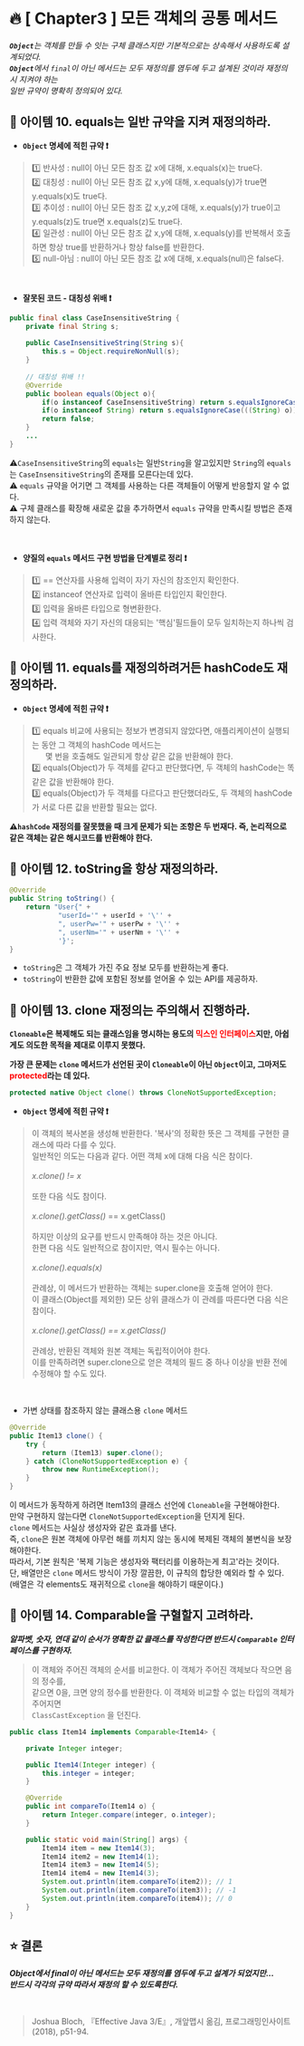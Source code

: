 # 🔥 [ Chapter3 ] 모든 객체의 공통 메서드
_<span style='font-weight: bold;'>`Object`</span>는 객체를 만들 수 잇는 구체 클래스지만 기본적으로는 상속해서 사용하도록 설계되었다.<br>_
_<span style='font-weight: bold;'>`Object`</span>에서 `final`이 아닌 메서드는 모두 재정의를 염두에 두고 설계된 것이라 재정의 시 지켜야 하는<br>_
_일반 규약이 명확히 정의되어 있다._

## 🎯  아이템 10. equals는 일반 규약을 지켜 재정의하라.
+ **`Object` 명세에 적힌 규약 ❗**
> 1️⃣ 반사성 : null이 아닌 모든 참조 값 x에 대해, x.equals(x)는 true다.<br>
> 2️⃣ 대칭성 : null이 아닌 모든 참조 값 x,y에 대해, x.equals(y)가 true면 y.equals(x)도 true다.<br>
> 3️⃣ 추이성 : null이 아닌 모든 참조 값 x,y,z에 대해, x.equals(y)가 true이고 y.equals(z)도 true면 x.equals(z)도 true다.<br>
> 4️⃣ 일관성 : null이 아닌 모든 참조 값 x,y에 대해, x.equals(y)를 반복해서 호출하면 항상 true를 반환하거나 항상 false를 반환한다.<br>
> 5️⃣ null-아님 : null이 아닌 모든 참조 값 x에 대해, x.equals(null)은 false다.<br>
 
 <br>

+ **잘못된 코드 - 대칭성 위배 ❗** 
```java
public final class CaseInsensitiveString {
    private final String s;
    
    public CaseInsensitiveString(String s){
        this.s = Object.requireNonNull(s);
    }
    
    // 대칭성 위배 !!
    @Override
    public boolean equals(Object o){
        if(o instanceof CaseInsensitiveString) return s.equalsIgnoreCase(((CaseInsensitiveString) o).s);
        if(o instanceof String) return s.equalsIgnoreCase(((String) o));
        return false;
    }
    ... 
}
```
⚠️`CaseInsensitiveString`의 `equals`는 일반`String`을 알고있지만 `String`의 `equals`는 `CaseInsensitiveString`의 존재를 모른다는데 있다.<br>
⚠️ `equals` 규약을 어기면 그 객체를 사용하는 다른 객체들이 어떻게 반응할지 알 수 없다.<br>
⚠️ 구체 클래스를 확장해 새로운 값을 추가하면서 `equals` 규약을 만족시킬 방법은 존재하지 않는다.<br><br><br>

+ **양질의 `equals` 메서드 구현 방법을 단계별로 정리 ❗**
> 1️⃣ == 연산자를 사용해 입력이 자기 자신의 참조인지 확인한다.<br>
> 2️⃣ instanceof 연산자로 입력이 올바른 타입인지 확인한다.<br>
> 3️⃣ 입력을 올바른 타입으로 형변환한다.<br>
> 4️⃣ 입력 객체와 자기 자신의 대응되는 '핵심'필드들이 모두 일치하는지 하나씩 검사한다.<br>


## 🎯  아이템 11. equals를 재정의하려거든 hashCode도 재정의하라.
+ **`Object` 명세에 적힌 규약 ❗**
> 1️⃣ equals 비교에 사용되는 정보가 변경되지 않았다면, 애플리케이션이 실행되는 동안 그 객체의 hashCode 메서드는 <br>&nbsp; &nbsp; &nbsp; 몇 번을 호출해도 일관되게 항상 같은 값을 반환해야 한다.<br>
> 2️⃣ equals(Object)가 두 객체를 같다고 판단했다면, 두 객체의 hashCode는 똑같은 값을 반환해야 한다.<br>
> 3️⃣ equals(Object)가 두 객체를 다르다고 판단했더라도, 두 객체의 hashCode가 서로 다른 값을 반환할 필요는 없다.<br>

**⚠️`hashCode` 재정의를 잘못했을 때 크게 문제가 되는 조항은 두 번재다. 즉, 논리적으로 같은 객체는 같은 해시코드를 반환해야 한다.**


## 🎯  아이템 12. toString을 항상 재정의하라.
```java
@Override
public String toString() {
    return "User{" +
            "userId='" + userId + '\'' +
            ", userPw='" + userPw + '\'' +
            ", userNm='" + userNm + '\'' +
            '}';
}
```
+ `toString`은 그 객체가 가진 주요 정보 모두를 반환하는게 좋다.
+ `toString`이 반환한 값에 포함된 정보를 얻어올 수 있는 API를 제공하자.

## 🎯  아이템 13. clone 재정의는 주의해서 진행하라.
**`Cloneable`은 복제해도 되는 클래스임을 명시하는 용도의 <span style='color: red;'>믹스인 인터페이스</span>지만, 아쉽게도 의도한 목적을 제대로 이루지 못했다.**

**가장 큰 문제는 `clone` 메서드가 선언된 곳이 `Cloneable`이 아닌 `Object`이고, 그마저도 <span style='color: red;'>protected</span>라는 데 있다.**
```java
protected native Object clone() throws CloneNotSupportedException;
```
+ **`Object` 명세에 적힌 규약 ❗**
> 이 객체의 복사본을 생성해 반환한다. '복사'의 정확한 뜻은 그 객체를 구현한 클래스에 따라 다를 수 있다.<br>
> 일반적인 의도는 다음과 같다. 어떤 객체 x에 대해 다음 식은 참이다.<br><br>
> _x.clone() != x_<br><br>
> 또한 다음 식도 참이다.<br><br>
> _x.clone().getClass()_ == x.getClass()<br><br>
> 하지만 이상의 요구를 반드시 만족해야 하는 것은 아니다.<br>
> 한편 다음 식도 일반적으로 참이지만, 역시 필수는 아니다.<br><br>
> _x.clone().equals(x)_<br><br>
> 관례상, 이 메서드가 반환하는 객체는 super.clone을 호출해 얻어야 한다.<br>
> 이 클래스(Object를 제외한) 모든 상위 클래스가 이 관례를 따른다면 다음 식은 참이다.<br><br>
> _x.clone().getClass() == x.getClass()_<br><br>
> 관례상, 반환된 객체와 원본 객체는 독립적이어야 한다.<br>
> 이를 만족하려면 super.clone으로 얻은 객체의 필드 중 하나 이상을 반환 전에 수정해야 할 수도 있다.<br>


<br>

* 가변 상태를 참조하지 않는 클래스용 `clone` 메서드
```java
@Override
public Item13 clone() {
    try {
        return (Item13) super.clone();
    } catch (CloneNotSupportedException e) {
        throw new RuntimeException();
    }
}
```
이 메서드가 동작하게 하려면 Item13의 클래스 선언에 `Cloneable`을 구현해야한다.<br>
만약 구현하지 않는다면 `CloneNotSupportedException`을 던지게 된다.<br>
`clone` 메서드는 사실상 생성자와 같은 효과를 낸다.<br>
즉, `clone`은 원본 객체에 아무런 해를 끼치지 않는 동시에 복제된 객체의 불변식을 보장해야한다.<br>
따라서, 기본 원칙은 '복제 기능은 생성자와 팩터리를 이용하는게 최고'라는 것이다.<br>
단, 배열만은 `clone` 메서드 방식이 가장 깔끔한, 이 규칙의 합당한 예외라 할 수 있다.<br>
(배열은 각 elements도 재귀적으로 `clone`을 해야하기 때문이다.)


## 🎯  아이템 14. Comparable을 구혈할지 고려하라.
_**알파벳, 숫자, 연대 같이 순서가 명확한 값 클래스를 작성한다면 반드시 `Comparable` 인터페이스를 구현하자.**_
> 이 객체와 주어진 객체의 순서를 비교한다. 이 객체가 주어진 객체보다 작으면 음의 정수를,<br> 
> 같으면 0을, 크면 양의 정수를 반환한다. 이 객체와 비교할 수 없는 타입의 객체가 주어지면<br> 
> `ClassCastException` 을 던진다.

```java
public class Item14 implements Comparable<Item14> {

    private Integer integer;

    public Item14(Integer integer) {
        this.integer = integer;
    }

    @Override
    public int compareTo(Item14 o) {
        return Integer.compare(integer, o.integer);
    }

    public static void main(String[] args) {
        Item14 item = new Item14(3);
        Item14 item2 = new Item14(1);
        Item14 item3 = new Item14(5);
        Item14 item4 = new Item14(3);
        System.out.println(item.compareTo(item2)); // 1
        System.out.println(item.compareTo(item3)); // -1
        System.out.println(item.compareTo(item4)); // 0
    }
}
```
## ⭐ 결론
**_Object에서 final이 아닌 메서드는 모두 재정의를 염두에 두고 설계가 되었지만...<br>
반드시 각각의 규약 따라서 재정의 할 수 있도록한다._**


<br>

> Joshua Bloch, 『Effective Java 3/E』, 개앞맵시 옮김, 프로그래밍인사이트(2018), p51-94.